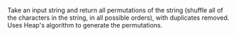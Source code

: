 Take an input string and return all permutations of the string (shuffle all of the characters in the string, in all possible orders), with duplicates removed. 
Uses Heap's algorithm to generate the permutations. 
